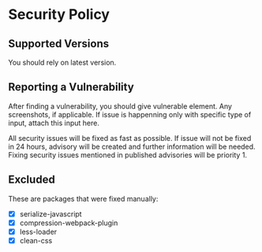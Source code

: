 # Security Policy

## Supported Versions

You should rely on latest version.

## Reporting a Vulnerability

After finding a vulnerability,
you should give vulnerable element.
Any screenshots, if applicable.
If issue is happenning only
with specific type of input,
attach this input here. 

All security issues will
be fixed as fast as possible.
If issue will not be fixed
in 24 hours, advisory will
be created and further information
will be needed. Fixing security
issues mentioned in published
advisories will be priority 1.

## Excluded
These are packages that were
fixed manually: 
- [x] serialize-javascript
- [x] compression-webpack-plugin
- [x] less-loader
- [x] clean-css

